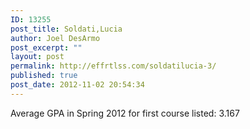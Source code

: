 ```yaml
---
ID: 13255
post_title: Soldati,Lucia
author: Joel DesArmo
post_excerpt: ""
layout: post
permalink: http://effrtlss.com/soldatilucia-3/
published: true
post_date: 2012-11-02 20:54:34
---
```

<p>Average GPA in Spring 2012 for first course listed: 3.167</p>